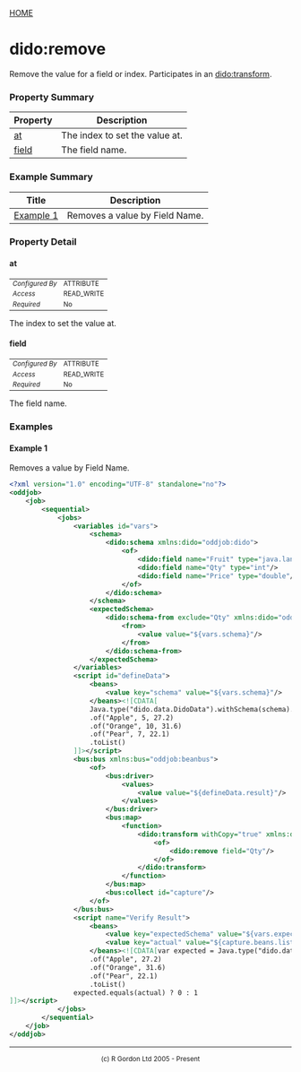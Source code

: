 [HOME](../../../README.md)
# dido:remove

Remove the value for a field or index. Participates in an [dido:transform](../../../dido/operators/transform/TransformationFactory.md).

### Property Summary

| Property | Description |
| -------- | ----------- |
| [at](#propertyat) | The index to set the value at. | 
| [field](#propertyfield) | The field name. | 


### Example Summary

| Title | Description |
| ----- | ----------- |
| [Example 1](#example1) | Removes a value by Field Name. |


### Property Detail
#### at <a name="propertyat"></a>

<table style='font-size:smaller'>
      <tr><td><i>Configured By</i></td><td>ATTRIBUTE</td></tr>
      <tr><td><i>Access</i></td><td>READ_WRITE</td></tr>
      <tr><td><i>Required</i></td><td>No</td></tr>
</table>

The index to set the value at.

#### field <a name="propertyfield"></a>

<table style='font-size:smaller'>
      <tr><td><i>Configured By</i></td><td>ATTRIBUTE</td></tr>
      <tr><td><i>Access</i></td><td>READ_WRITE</td></tr>
      <tr><td><i>Required</i></td><td>No</td></tr>
</table>

The field name.


### Examples
#### Example 1 <a name="example1"></a>

Removes a value by Field Name.
```xml
<?xml version="1.0" encoding="UTF-8" standalone="no"?>
<oddjob>
    <job>
        <sequential>
            <jobs>
                <variables id="vars">
                    <schema>
                        <dido:schema xmlns:dido="oddjob:dido">
                            <of>
                                <dido:field name="Fruit" type="java.lang.String"/>
                                <dido:field name="Qty" type="int"/>
                                <dido:field name="Price" type="double"/>
                            </of>
                        </dido:schema>
                    </schema>
                    <expectedSchema>
                        <dido:schema-from exclude="Qty" xmlns:dido="oddjob:dido">
                            <from>
                                <value value="${vars.schema}"/>
                            </from>
                        </dido:schema-from>
                    </expectedSchema>
                </variables>
                <script id="defineData">
                    <beans>
                        <value key="schema" value="${vars.schema}"/>
                    </beans><![CDATA[
                    Java.type("dido.data.DidoData").withSchema(schema).many()
                    .of("Apple", 5, 27.2)
                    .of("Orange", 10, 31.6)
                    .of("Pear", 7, 22.1)
                    .toList()
                ]]></script>
                <bus:bus xmlns:bus="oddjob:beanbus">
                    <of>
                        <bus:driver>
                            <values>
                                <value value="${defineData.result}"/>
                            </values>
                        </bus:driver>
                        <bus:map>
                            <function>
                                <dido:transform withCopy="true" xmlns:dido="oddjob:dido">
                                    <of>
                                        <dido:remove field="Qty"/>
                                    </of>
                                </dido:transform>
                            </function>
                        </bus:map>
                        <bus:collect id="capture"/>
                    </of>
                </bus:bus>
                <script name="Verify Result">
                    <beans>
                        <value key="expectedSchema" value="${vars.expectedSchema}"/>
                        <value key="actual" value="${capture.beans.list}"/>
                    </beans><![CDATA[var expected = Java.type("dido.data.DidoData").withSchema(expectedSchema).many()
                    .of("Apple", 27.2)
                    .of("Orange", 31.6)
                    .of("Pear", 22.1)
                    .toList()
                expected.equals(actual) ? 0 : 1
]]></script>
            </jobs>
        </sequential>
    </job>
</oddjob>
```



-----------------------

<div style='font-size: smaller; text-align: center;'>(c) R Gordon Ltd 2005 - Present</div>
